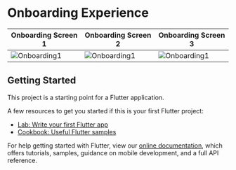 # Onboarding Experience

Onboarding Screen 1 | Onboarding Screen 2 | Onboarding Screen 3
------------ | -------------|--------------
![Onboarding1](https://github.com/flutterdevzim/onboarding_screens/blob/master/onboarding1.jpg) | ![Onboarding1](https://github.com/flutterdevzim/onboarding_screens/blob/master/onboarding2.jpg) | ![Onboarding1](https://github.com/flutterdevzim/onboarding_screens/blob/master/onboarding3.jpg)

## Getting Started

This project is a starting point for a Flutter application.

A few resources to get you started if this is your first Flutter project:

- [Lab: Write your first Flutter app](https://flutter.dev/docs/get-started/codelab)
- [Cookbook: Useful Flutter samples](https://flutter.dev/docs/cookbook)

For help getting started with Flutter, view our
[online documentation](https://flutter.dev/docs), which offers tutorials,
samples, guidance on mobile development, and a full API reference.
